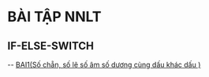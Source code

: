 # BÀI TẬP NNLT
## IF-ELSE-SWITCH
-- [BAI1(Số chẵn, số lẽ số âm số dương cùng dấu khác dấu )](https://www.jdoodle.com/embed/v0/5wji)
